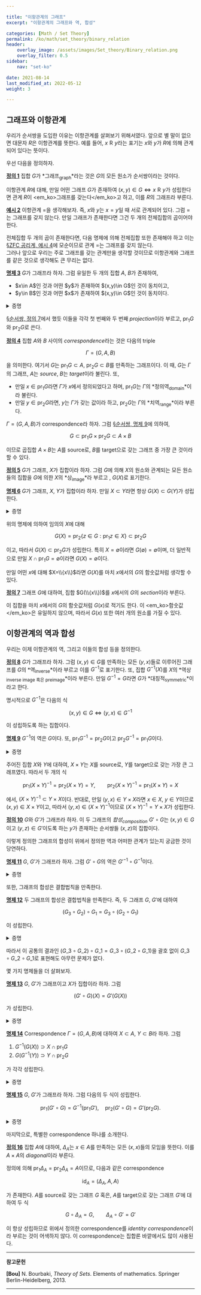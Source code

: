 ```yaml
---

title: "이항관계의 그래프"
excerpt: "이항관계의 그래프와 역, 합성"

categories: [Math / Set Theory]
permalink: /ko/math/set_theory/binary_relation
header:
    overlay_image: /assets/images/Set_theory/Binary_relation.png
    overlay_filter: 0.5
sidebar: 
    nav: "set-ko"

date: 2021-08-14
last_modified_at: 2022-05-12
weight: 3

---
```

## 그래프와 이항관계

우리가 순서쌍을 도입한 이유는 이항관계를 살펴보기 위해서였다. 앞으로 별 말이 없으면 대문자 $R$은 이항관계를 뜻한다. 예를 들어, $x\mathrel{R}y$라는 표기는 $x$와 $y$가 $R$에 의해 관계되어 있다는 뜻이다. 

우선 다음을 정의하자.

<div class="definition" markdown="1">

<ins id="df1">**정의 1**</ins> 집합 $G$가 *그래프<sub>graph</sub>*라는 것은 $G$의 모든 원소가 순서쌍이라는 것이다.

</div>

이항관계 $R$에 대해, 만일 어떤 그래프 $G$가 존재하여 $(x,y)\in G\iff x\mathrel{R}y$가 성립한다면 관계 $R$이 <em_ko>그래프를 갖는다</em_ko>고 하고, 이를 $R$의 그래프라 부른다. 

<div class="example" markdown="1">

<ins id="ex2">**예시 2**</ins> 이항관계 $=$을 생각해보자. 즉, $x$와 $y$는 $x=y$일 때 서로 관계되어 있다. 그럼 $=$는 그래프를 갖지 않는다. 만일 그래프가 존재한다면 그건 두 개의 전체집합의 곱이어야 한다.

</div>

전체집합 두 개의 곱이 존재한다면, 다음 명제에 의해 전체집합 또한 존재해야 하고 이는 [§ZFC 공리계, 예시 4](/ko/math/set_theory/zfc_axioms#ex4)에 모순이므로 관계 $=$는 그래프를 갖지 않는다.  
그러나 앞으로 우리는 주로 그래프를 갖는 관계만을 생각할 것이므로 이항관계와 그래프를 같은 것으로 생각해도 큰 무리는 없다.

<div class="proposition" markdown="1">

<ins id="pp3">**명제 3**</ins> $G$가 그래프라 하자. 그럼 유일한 두 개의 집합 $A$, $B$가 존재하여,  

<ul>
<li> <phrase>$x\in A$인 것</phrase>과 <phrase>어떤 $y$가 존재하여 $(x,y)\in G$인 것</phrase>이 동치이고,</li>
<li> <phrase>$y\in B$인 것</phrase>과 <phrase>어떤 $x$가 존재하여 $(x,y)\in G$인 것</phrase>이 동치이다.</li>
</ul>

</div>
<details class="proof" markdown="1">
<summary>증명</summary>

$G$가 그래프라 하고, 집합 $\bigcup(\bigcup G)$를 생각하자. 약간의 계산을 해 보면, 만일 $(x,y)\in G$라면 $x,y\in\bigcup(\bigcup G))$임을 알 수 있다. 따라서 성질 $P$를

> $P(t)$: 어떠한 $s$가 존재하여 $(s,t)\in G$이다.

로 정의하면, 다음의 집합

$$A=\left\{x:\left(x\in\bigcup\left(\bigcup G\right)\right)\wedge P(x)\right\}$$

를 얻는다. 따라서 첫 번째 문장이 성립하며, 이와 유사하게 성질 $Q$를

> $Q(s)$: 어떠한 $t$가 존재하여 $(s,t)\in G$이다.

로 정의하면 집합 $B$를 얻는다.

</details>

[§순서쌍, 정의 7](/ko/math/set_theory/ordered_pair#df7)에서 했듯 이들을 각각 첫 번째와 두 번째 *projection*이라 부르고, $\operatorname{pr}_1G$와 $\operatorname{pr}_2G$로 쓴다.

<div class="definition" markdown="1">

<ins id="df4">**정의 4**</ins> 집합 $A$와 $B$ 사이의 *correspondence*라는 것은 다음의 triple

$$\Gamma=(G, A, B)$$

을 의미한다. 여기서 $G$는 $\operatorname{pr}_1 G\subset A$, $\operatorname{pr}_2 G\subset B$를 만족하는 그래프이다. 이 때, $G$는 $\Gamma$의 그래프, $A$는 *source*, $B$는 *target*이라 불린다. 또,

- 만일 $x\in \operatorname{pr}_1G$라면 $\Gamma$가 $x$에서 정의되었다고 하며, $\operatorname{pr}_1G$는 $\Gamma$의 *정의역<sub>domain</sub>*이라 불린다. 
- 만일 $y\in \operatorname{pr}_2G$라면, $y$는 $\Gamma$가 갖는 값이라 하고, $\operatorname{pr}_2G$는 $\Gamma$의 *치역<sub>range</sub>*이라 부른다.
 
</div>

$\Gamma=(G,A,B)$가 correspondence라 하자. 그럼 [§순서쌍, 명제 9](/ko/math/set_theory/ordered_pair#pp9)에 의하여,

$$G\subset \operatorname{pr}_1 G\times\operatorname{pr}_2G\subset A\times B$$

이므로 곱집합 $A\times B$는 $A$를 source로, $B$를 target으로 갖는 그래프 중 가장 큰 것이라 할 수 있다.

<div class="definition" markdown="1">

<ins id="df5">**정의 5**</ins> $G$가 그래프, $X$가 집합이라 하자. 그럼 <phrase>$G$에 의해 $X$의 원소와 관계되는 모든 원소들의 집합</phrase>을 $G$에 의한 $X$의 *상<sub>image</sub>*라 부르고 , $G(X)$로 표기한다.

</div>

<div class="proposition" markdown="1">

<ins id="pp6">**명제 6**</ins> $G$가 그래프, $X$, $Y$가 집합이라 하자. 만일 $X\subset Y$라면 항상 $G(X)\subset G(Y)$가 성립한다.

</div>

<details class="proof" markdown="1">
<summary>증명</summary>

$y\in G(X)$라 하자. 그럼 어떤 $x\in X$가 존재하여 $(x,y)\in G(X)$이다. 이제 $X\subset Y$로부터 $x\in Y$이므로, $y\in G(Y)$이다.

</details>

위의 명제에 의하여 임의의 $X$에 대해 

$$G(X)=\operatorname{pr}_2\{z\in G:\text{$\operatorname{pr}_1z\in X$}\}\subset\operatorname{pr}_2G$$

이고, 따라서 $G(X)\subset\operatorname{pr}_2G$가 성립한다. 특히 $X=\emptyset$이라면 $G(\emptyset)=\emptyset$이며, 더 일반적으로 만일 $X\cap\operatorname{pr}_1G=\emptyset$이라면 $G(X)=\emptyset$이다.

만일 어떤 $x$에 대해 $X=\\{x\\}$라면 $G(X)$를 마치 $x$에서의 $G$의 함숫값처럼 생각할 수 있다. 

<div class="definition" markdown="1">

<ins id="df7">**정의 7**</ins> 그래프 $G$에 대하여, 집합 $G(\\{x\\})$를 $x$에서의 $G$의 *section*이라 부른다.

</div>

이 집합을 마치 $x$에서의 $G$의 함숫값처럼 $G(x)$로 적기도 한다. 이 <em_ko>함숫값</em_ko>은 유일하지 않으며, 따라서 $G(x)$ 또한 여러 개의 원소를 가질 수 있다.

## 이항관계의 역과 합성

우리는 이제 이항관계의 역, 그리고 이들의 합성 등을 정의한다.

<div class="definition" markdown="1">

<ins id="df8">**정의 8**</ins> $G$가 그래프라 하자. 그럼 $(x,y)\in G$를 만족하는 모든 $(y,x)$들로 이루어진 그래프를 $G$의 *역<sub>inverse</sub>*이라 부르고 이를 $G^{-1}$로 표기한다. 또, 집합 $G^{-1}(X)$를 $X$의 *역상<sub>inverse image 혹은 preimage</sub>*이라 부른다. 만일 $G^{-1}=G$라면 $G$가 *대칭적<sub>symmetric</sub>*이라고 한다.

</div>

명시적으로 $G^{-1}$은 다음의 식

$$(x,y)\in G\iff (y,x)\in G^{-1}$$

이 성립하도록 하는 집합이다.

<div class="proposition" markdown="1">

<ins id="pp9">**명제 9**</ins> $G^{-1}$의 역은 $G$이다. 또, $\operatorname{pr}_1G^{-1}=\operatorname{pr}_2G$이고 $\operatorname{pr}_2G^{-1}=\operatorname{pr}_1G$이다.

</div>
<details class="proof" markdown="1">
<summary>증명</summary>

첫 번째 주장은 다음의 식

$$(x,y)\in G\iff (y,x)\in G^{-1}\iff (x,y)\in (G^{-1})^{-1}$$ 

에 의해 자명하다. 

둘째 주장을 보자. 만일 $x\in\operatorname{pr}_1G^{-1}$라면, 어떠한 $y$가 존재하여 $(x,y)\in G^{-1}$이다. 이제 $(y,x)\in G$이므로 $x\in\operatorname{pr}_2G$가 성립한다. 이 논증을 뒤집으면 $\operatorname{pr}_2G\subset\operatorname{pr}_1G^{-1}$임을 증명할 수 있다.

아직 보이지 않은 $\operatorname{pr}_2G^{-1}=\operatorname{pr}_1G$의 경우, 방금 주장의 $G$ 자리에 대신 $G^{-1}$을 넣으면 된다.   

</details>

주어진 집합 $X$와 $Y$에 대하여, $X\times Y$는 $X$를 source로, $Y$를 target으로 갖는 가장 큰 그래프였다. 따라서 두 개의 식

$$\operatorname{pr}_1(X\times Y)^{-1}=\operatorname{pr}_2(X\times Y)=Y,\qquad \operatorname{pr}_2(X\times Y)^{-1}=\operatorname{pr}_1(X\times Y)=X$$

에서, $(X\times Y)^{-1}\subset Y\times X$이다. 반대로, 만일 $(y,x)\in Y\times X$라면 $x\in X$, $y\in Y$이므로 $(x,y)\in X\times Y$이고, 따라서 $(y,x)\in (X\times Y)^{-1}$이므로 $(X\times Y)^{-1}=Y\times X$가 성립한다.

<div class="definition" markdown="1">

<ins id="df10">**정의 10**</ins> $G$와 $G'$가 그래프라 하자. 이 두 그래프의 *합성<sub>composition</sub>* $G'\circ G$는 $(x,y)\in G$이고 $(y,z)\in G'$이도록 하는 $y$가 존재하는 순서쌍들 $(x,z)$의 집합이다.

</div>

이렇게 정의한 그래프의 합성이 위에서 정의한 역과 어떠한 관계가 있는지 궁금한 것이 당연하다.

<div class="proposition" markdown="1">

<ins id="pp11">**명제 11**</ins> $G$, $G'$가 그래프라 하자. 그럼 $G'\circ G$의 역은 $G'^{-1}\circ G^{-1}$이다.

</div>
<details class="proof" markdown="1">
<summary>증명</summary>

$(z,x)\in (G'\circ G)^{-1}$인 것은 $(x,z)\in G'\circ G$인 것과 동치이다. 그리고 이는 다시 <phrase>어떠한 $y$가 존재하여 $(x,y)\in G$이고 $(y,z)\in G'$인 것</phrase>과 동치이다. 이 조건을 만족하는 $y$는 <phrase>$(y,x)\in G^{-1}$이고 $(z,y)\in G'^{-1}$</phrase> 또한 만족하므로, 합성의 정의에 의해 $(z,x)\in G'^{-1}\circ G^{-1}$이 성립한다. 반대방향도 동일하게 보일 수 있다.

</details>

또한, 그래프의 합성은 결합법칙을 만족한다.

<div class="proposition" markdown="1">

<ins id="pp12">**명제 12**</ins> 두 그래프의 합성은 결합법칙을 만족한다. 즉, 두 그래프 $G$, $G'$에 대하여 

$$(G_3\circ G_2)\circ G_1=G_3\circ(G_2\circ G_1)$$

이 성립한다.

</div>
<details class="proof" markdown="1">
<summary>증명</summary>

임의의 $(x,w)$가 $(G\_3\circ G\_2)\circ G\_1$의 원소인 것과 $G\_3\circ(G\_2\circ G\_1)$의 원소임이 동치임을 보이면 충분하다.  

우선 $(x,w)\in (G\_3\circ G\_2)\circ G\_1$은 <phrase>어떠한 $y$가 존재하여 $(x,y)\in G_1$이고 $(y,w)\in G_3\circ G_2$</phrase>와 동치이다. 그런데 뒤의 조건은 다시 <phrase>어떠한 $z$가 존재하여 $(y,z)\in G_2$이고 $(z,w)\in G_3$</phrase>과 동치이므로, 이 조건은 <phrase>$(x,z)\in G_2\circ G_1$이고 $(z,w)\in G_3$</phrase>과 동치이다. 따라서 이는 <phrase>$(x,w)\in G_3\circ(G_2\circ G_1)$</phrase>과 동치이다.

</details>

따라서 이 공통의 결과인 $(G\_3\circ G\_2)\circ G\_1=G\_3\circ(G\_2\circ G\_1)$을 괄호 없이 $G\_3\circ G\_2\circ G\_1$로 표현해도 아무런 문제가 없다. 

몇 가지 명제들을 더 살펴보자.

<div class="proposition" markdown="1">

<ins id="pp13">**명제 13**</ins> $G$, $G'$가 그래프이고 $X$가 집합이라 하자. 그럼

$$(G'\circ G)(X)=G'(G(X))$$

가 성립한다.

</div>
<details class="proof" markdown="1">
<summary>증명</summary>

앞선 명제와 같이 진행한다. 

어떠한 $z$에 대하여 $z\in (G'\circ G)(X)$인 것은 <phrase>어떠한 $x\in X$가 존재하여 $(x,z)\in G'\circ G$인 것</phrase>과 동치이다. 그런데 이는 다시 <phrase>어떠한 $y$가 존재하여 $(x,y)\in G$이고 $(y,z)\in G'$인 것</phrase>과 동치이다. $y\in G(X)$이므로, $z\in G'(G(X))$이다. 이 논리를 거꾸로 뒤집으면 반대방향의 증명이 된다.

</details>

<div class="proposition" markdown="1">

<ins id="pp14">**명제 14**</ins> Correspondence $\Gamma=(G,A,B)$에 대하여 $X\subset A$, $Y\subset B$라 하자. 그럼 

1. $G^{-1}(G(X))\supset X\cap\operatorname{pr}_1G$  
2. $G(G^{-1}(Y))\supset Y\cap\operatorname{pr}_2G$  

가 각각 성립한다.

</div>
<details class="proof" markdown="1">
<summary>증명</summary>

본격적으로 증명을 시작하기 전에, 위의 두 식은 <em_ko>모든</em_ko> $G$에 대해 성립해야 하므로, $G$ 자리에 $G^{-1}$을 집어넣어도 성립해야 한다. 따라서, 1만 보이면 2는 [명제 9](#pp9)에 의해 자명하다.  

이제 $x\in X\cap\operatorname{pr}\_1G$라 하자. 그럼 $x\in\operatorname{pr}\_1G$에서, 어떠한 $y$가 존재하여 $(x,y)\in G$이고, $x\in X$이므로 이 $y$는 $y\in G(X)$를 만족한다. 이제 $(y,x)\in G^{-1}$이므로, $x\in G^{-1}(G(X))$이다.

</details>

<div class="proposition" markdown="1">

<ins id="pp15">**명제 15**</ins> $G$, $G'$가 그래프라 하자. 그럼 다음의 두 식이 성립한다.

$$ \operatorname{pr}_1(G'\circ G)=G^{-1}(\operatorname{pr}_1G'),\quad \operatorname{pr}_2(G'\circ G)=G'(\operatorname{pr}_2G).$$

</div>
<details class="proof" markdown="1">
<summary>증명</summary>

다음 implication들의 chain

$$\begin{aligned}
        x\in\operatorname{pr}_1(G'\circ G)&\iff \exists z\big((x,z)\in G'\circ G\big)\\
        &\iff\exists y,z\big(((x,y)\in G)\wedge((y,z)\in G')\big)\\
        &\iff\exists y\big(((x,y)\in G)\wedge(y\in\operatorname{pr}_1G')\big)\\
        &\iff x\in G^{-1}(\operatorname{pr}_1 G').
\end{aligned}$$

에 의해 자명하다. 두 번째 식도 마찬가지로 보일 수 있다.

</details>

마지막으로, 특별한 correspondence 하나를 소개한다. 

<div class="definition" markdown="1">

<ins id="df16">**정의 16**</ins> 집합 $A$에 대하여, $\Delta_A$는 $x\in A$를 만족하는 모든 $(x,x)$들의 모임을 뜻한다. 이를 $A\times A$의 *diagonal*이라 부른다.

</div>

정의에 의해 $\operatorname{pr}_1\Delta_A=\operatorname{pr}_2\Delta_A=A$이므로, 다음과 같은 correspondence

$$\operatorname{id}_A=\left(\Delta_A,A,A\right)$$

가 존재한다. $A$를 source로 갖는 그래프 $G$ 혹은, $A$를 target으로 갖는 그래프 $G'$에 대하여 두 식

$$G\circ\Delta_A=G,\qquad \Delta_A\circ G'=G'$$

이 항상 성립하므로 위에서 정의한 correspondence를 *identity correspondence*이라 부르는 것이 어색하지 않다. 이 correspondence는 집합론 바깥에서도 많이 사용된다.

---
**참고문헌**

**[Bou]** N. Bourbaki, *Theory of Sets*. Elements of mathematics. Springer Berlin-Heidelberg, 2013.

---

